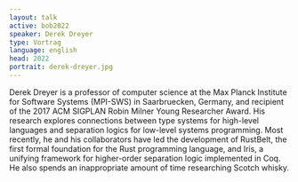 ```yaml
---
layout: talk
active: bob2022
speaker: Derek Dreyer
type: Vortrag
language: english
head: 2022
portrait: derek-dreyer.jpg
---
```


Derek Dreyer is a professor of computer science at the Max Planck
Institute for Software Systems (MPI-SWS) in Saarbruecken, Germany, and
recipient of the 2017 ACM SIGPLAN Robin Milner Young Researcher Award.
His research explores connections between type systems for high-level
languages and separation logics for low-level systems programming.
Most recently, he and his collaborators have led the development of
RustBelt, the first formal foundation for the Rust programming
language, and Iris, a unifying framework for higher-order separation
logic implemented in Coq.  He also spends an inappropriate amount of
time researching Scotch whisky.
